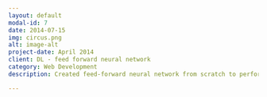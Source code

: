 ```yaml
---
layout: default
modal-id: 7
date: 2014-07-15
img: circus.png
alt: image-alt
project-date: April 2014
client: DL - feed forward neural network
category: Web Development
description: Created feed-forward neural network from scratch to perform a simple regression task predicting the number of bike rentals for a given day. You can find the code <a href="https://github.com/chuyh/nn-bikes/blob/master/feed-forward-neural-network-bikes.ipynb">here</a>.

---
```

